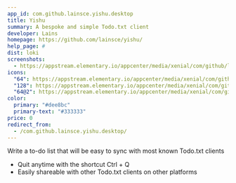 ```yaml
---
app_id: com.github.lainsce.yishu.desktop
title: Yishu
summary: A bespoke and simple Todo.txt client
developer: Lains
homepage: https://github.com/lainsce/yishu/
help_page: #
dist: loki
screenshots:
  - https://appstream.elementary.io/appcenter/media/xenial/com/github/lainsce.yishu.desktop/9E299DFE5AC79C13FAEF7D8730758773/screenshots/image-1_orig.png
icons:
  "64": https://appstream.elementary.io/appcenter/media/xenial/com/github/lainsce.yishu.desktop/9E299DFE5AC79C13FAEF7D8730758773/icons/64x64/com.github.lainsce.yishu_com.github.lainsce.yishu.png
  "128": https://appstream.elementary.io/appcenter/media/xenial/com/github/lainsce.yishu.desktop/9E299DFE5AC79C13FAEF7D8730758773/icons/128x128/com.github.lainsce.yishu_com.github.lainsce.yishu.png
  "64@2": https://appstream.elementary.io/appcenter/media/xenial/com/github/lainsce.yishu.desktop/9E299DFE5AC79C13FAEF7D8730758773/icons/64x64@2/com.github.lainsce.yishu_com.github.lainsce.yishu.png
color:
  primary: "#dee8bc"
  primary-text: "#333333"
price: 0
redirect_from:
  - /com.github.lainsce.yishu.desktop/
---
```


<p>Write a to-do list that will be easy to sync with most known Todo.txt clients</p>
<ul>
  <li>Quit anytime with the shortcut Ctrl + Q</li>
  <li>Easily shareable with other Todo.txt clients on other platforms</li>
</ul>